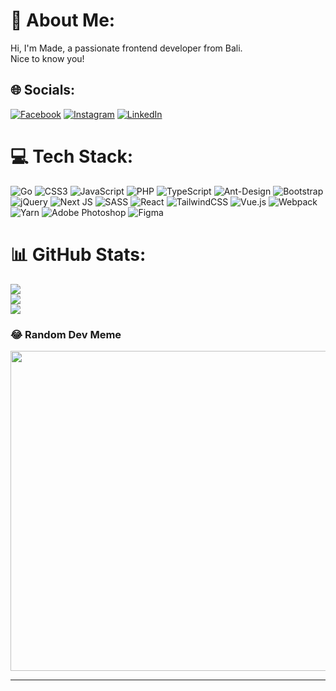 # 💫 About Me:
Hi, I'm Made, a passionate frontend developer from Bali.<br>Nice to know you!


## 🌐 Socials:
[![Facebook](https://img.shields.io/badge/Facebook-%231877F2.svg?logo=Facebook&logoColor=white)](https://facebook.com/madeprimanegara) [![Instagram](https://img.shields.io/badge/Instagram-%23E4405F.svg?logo=Instagram&logoColor=white)](https://instagram.com/prima_negara) [![LinkedIn](https://img.shields.io/badge/LinkedIn-%230077B5.svg?logo=linkedin&logoColor=white)](https://linkedin.com/in/made-prima-negara) 

# 💻 Tech Stack:
![Go](https://img.shields.io/badge/go-%2300ADD8.svg?style=flat&logo=go&logoColor=white) ![CSS3](https://img.shields.io/badge/css3-%231572B6.svg?style=flat&logo=css3&logoColor=white) ![JavaScript](https://img.shields.io/badge/javascript-%23323330.svg?style=flat&logo=javascript&logoColor=%23F7DF1E) ![PHP](https://img.shields.io/badge/php-%23777BB4.svg?style=flat&logo=php&logoColor=white) ![TypeScript](https://img.shields.io/badge/typescript-%23007ACC.svg?style=flat&logo=typescript&logoColor=white) ![Ant-Design](https://img.shields.io/badge/-AntDesign-%230170FE?style=flat&logo=ant-design&logoColor=white) ![Bootstrap](https://img.shields.io/badge/bootstrap-%23563D7C.svg?style=flat&logo=bootstrap&logoColor=white) ![jQuery](https://img.shields.io/badge/jquery-%230769AD.svg?style=flat&logo=jquery&logoColor=white) ![Next JS](https://img.shields.io/badge/Next-black?style=flat&logo=next.js&logoColor=white) ![SASS](https://img.shields.io/badge/SASS-hotpink.svg?style=flat&logo=SASS&logoColor=white) ![React](https://img.shields.io/badge/react-%2320232a.svg?style=flat&logo=react&logoColor=%2361DAFB) ![TailwindCSS](https://img.shields.io/badge/tailwindcss-%2338B2AC.svg?style=flat&logo=tailwind-css&logoColor=white) ![Vue.js](https://img.shields.io/badge/vuejs-%2335495e.svg?style=flat&logo=vuedotjs&logoColor=%234FC08D) ![Webpack](https://img.shields.io/badge/webpack-%238DD6F9.svg?style=flat&logo=webpack&logoColor=black) ![Yarn](https://img.shields.io/badge/yarn-%232C8EBB.svg?style=flat&logo=yarn&logoColor=white) ![Adobe Photoshop](https://img.shields.io/badge/adobephotoshop-%2331A8FF.svg?style=flat&logo=adobephotoshop&logoColor=white) 	![Figma](https://img.shields.io/badge/figma-%23F24E1E.svg?style=flat&logo=figma&logoColor=white)
# 📊 GitHub Stats:
![](https://github-readme-stats.vercel.app/api?username=primanegara&theme=blueberry&hide_border=false&include_all_commits=true&count_private=true)<br/>
![](https://github-readme-streak-stats.herokuapp.com/?user=primanegara&theme=blueberry&hide_border=false)<br/>
![](https://github-readme-stats.vercel.app/api/top-langs/?username=primanegara&theme=blueberry&hide_border=false&include_all_commits=true&count_private=true&layout=compact)

<!--
## 🏆 GitHub Trophies
![](https://github-profile-trophy.vercel.app/?username=primanegara&theme=apprentice&no-frame=false&no-bg=false&margin-w=4) -->

### 😂 Random Dev Meme
<img src="https://random-memer.herokuapp.com/" width="512px"/>

---
<!--
[![](https://visitcount.itsvg.in/api?id=primanegara&icon=0&color=12)](https://visitcount.itsvg.in) -->
